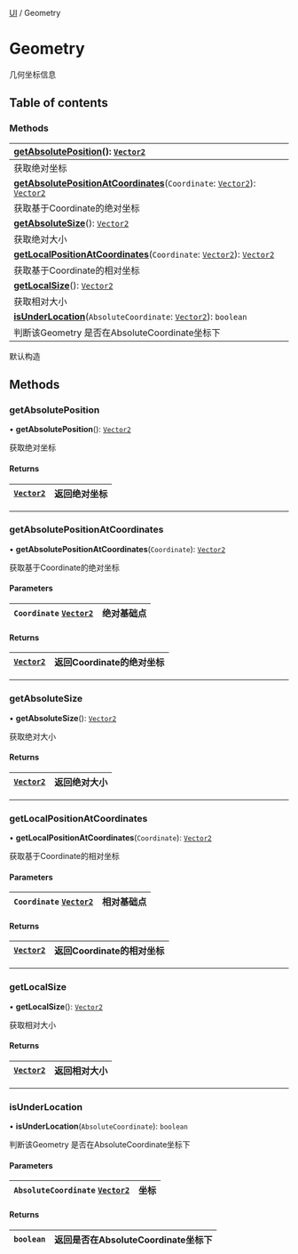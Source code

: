 [UI](../groups/UI.UI.md) / Geometry

# Geometry <Badge type="tip" text="Class" /> <Score text="Geometry" />

几何坐标信息

## Table of contents

### Methods <Score text="Methods" /> 
| **[getAbsolutePosition](mw.Geometry.md#getabsoluteposition)**(): [`Vector2`](mw.Vector2.md)  |
| :-----|
| 获取绝对坐标|
| **[getAbsolutePositionAtCoordinates](mw.Geometry.md#getabsolutepositionatcoordinates)**(`Coordinate`: [`Vector2`](mw.Vector2.md)): [`Vector2`](mw.Vector2.md)  |
| 获取基于Coordinate的绝对坐标|
| **[getAbsoluteSize](mw.Geometry.md#getabsolutesize)**(): [`Vector2`](mw.Vector2.md)  |
| 获取绝对大小|
| **[getLocalPositionAtCoordinates](mw.Geometry.md#getlocalpositionatcoordinates)**(`Coordinate`: [`Vector2`](mw.Vector2.md)): [`Vector2`](mw.Vector2.md)  |
| 获取基于Coordinate的相对坐标|
| **[getLocalSize](mw.Geometry.md#getlocalsize)**(): [`Vector2`](mw.Vector2.md)  |
| 获取相对大小|
| **[isUnderLocation](mw.Geometry.md#isunderlocation)**(`AbsoluteCoordinate`: [`Vector2`](mw.Vector2.md)): `boolean`  |
| 判断该Geometry 是否在AbsoluteCoordinate坐标下|

默认构造

## Methods

### getAbsolutePosition <Score text="getAbsolutePosition" /> 

• **getAbsolutePosition**(): [`Vector2`](mw.Vector2.md) <Badge type="tip" text="client" />

获取绝对坐标

#### Returns

| [`Vector2`](mw.Vector2.md) | 返回绝对坐标 |
| :------ | :------ |


___

### getAbsolutePositionAtCoordinates <Score text="getAbsolutePositionAtCoordinates" /> 

• **getAbsolutePositionAtCoordinates**(`Coordinate`): [`Vector2`](mw.Vector2.md) <Badge type="tip" text="client" />

获取基于Coordinate的绝对坐标

#### Parameters

| `Coordinate` [`Vector2`](mw.Vector2.md) | 绝对基础点 |
| :------ | :------ |

#### Returns

| [`Vector2`](mw.Vector2.md) | 返回Coordinate的绝对坐标 |
| :------ | :------ |


___

### getAbsoluteSize <Score text="getAbsoluteSize" /> 

• **getAbsoluteSize**(): [`Vector2`](mw.Vector2.md) <Badge type="tip" text="client" />

获取绝对大小

#### Returns

| [`Vector2`](mw.Vector2.md) | 返回绝对大小 |
| :------ | :------ |


___

### getLocalPositionAtCoordinates <Score text="getLocalPositionAtCoordinates" /> 

• **getLocalPositionAtCoordinates**(`Coordinate`): [`Vector2`](mw.Vector2.md) <Badge type="tip" text="client" />

获取基于Coordinate的相对坐标

#### Parameters

| `Coordinate` [`Vector2`](mw.Vector2.md) | 相对基础点 |
| :------ | :------ |

#### Returns

| [`Vector2`](mw.Vector2.md) | 返回Coordinate的相对坐标 |
| :------ | :------ |


___

### getLocalSize <Score text="getLocalSize" /> 

• **getLocalSize**(): [`Vector2`](mw.Vector2.md) <Badge type="tip" text="client" />

获取相对大小

#### Returns

| [`Vector2`](mw.Vector2.md) | 返回相对大小 |
| :------ | :------ |


___

### isUnderLocation <Score text="isUnderLocation" /> 

• **isUnderLocation**(`AbsoluteCoordinate`): `boolean` <Badge type="tip" text="client" />

判断该Geometry 是否在AbsoluteCoordinate坐标下

#### Parameters

| `AbsoluteCoordinate` [`Vector2`](mw.Vector2.md) | 坐标 |
| :------ | :------ |

#### Returns

| `boolean` | 返回是否在AbsoluteCoordinate坐标下 |
| :------ | :------ |

